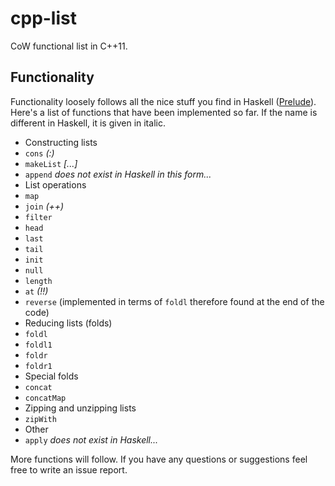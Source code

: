 # cpp-list
CoW functional list in C++11.

## Functionality
Functionality loosely follows all the nice stuff you find in Haskell ([Prelude](http://hackage.haskell.org/package/base-4.7.0.2/docs/Prelude.html)). Here's a list of functions that have been implemented so far. If the name is different in Haskell, it is given in italic.

 * Constructing lists
  * `cons` _(:)_
  * `makeList` _[...]_
  * `append` _does not exist in Haskell in this form..._
 * List operations
  * `map`
  * `join` _(++)_
  * `filter`
  * `head`
  * `last`
  * `tail`
  * `init`
  * `null`
  * `length`
  * `at` _(!!)_
  * `reverse` (implemented in terms of `foldl` therefore found at the end of the code)
 * Reducing lists (folds)
  * `foldl`
  * `foldl1`
  * `foldr`
  * `foldr1`
 * Special folds
  * `concat`
  * `concatMap`
 * Zipping and unzipping lists
  * `zipWith`
 * Other
  * `apply` _does not exist in Haskell..._

 More functions will follow. If you have any questions or suggestions feel free to write an issue report.

